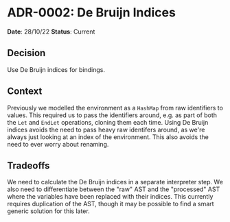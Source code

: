 # ADR-0002: De Bruijn Indices

**Date**: 28/10/22
**Status**: Current

## Decision

Use De Bruijn indices for bindings. 

## Context

Previously we modelled the environment as a `HashMap` from raw identifiers
to values. This required us to pass the identifiers around, e.g. as part of both
the `Let` and `EndLet` operations, cloning them each time. Using De Bruijn
indices avoids the need to pass heavy raw identifers around, as we're always
just looking at an index of the environment. This also avoids the need to ever
worry about renaming.

## Tradeoffs

We need to calculate the De Bruijn indices in a separate interpreter step. We
also need to differentiate between the "raw" AST and the "processed" AST where
the variables have been replaced with their indices. This currently requires
duplication of the AST, though it may be possible to find a smart generic 
solution for this later.
